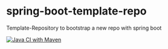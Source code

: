 # spring-boot-template-repo
Template-Repository to bootstrap a new repo with spring boot

[![Java CI with Maven](https://github.com/ckroeger/spring-boot-template-repo/actions/workflows/maven.yml/badge.svg)](https://github.com/ckroeger/spring-boot-template-repo/actions/workflows/maven.yml)
